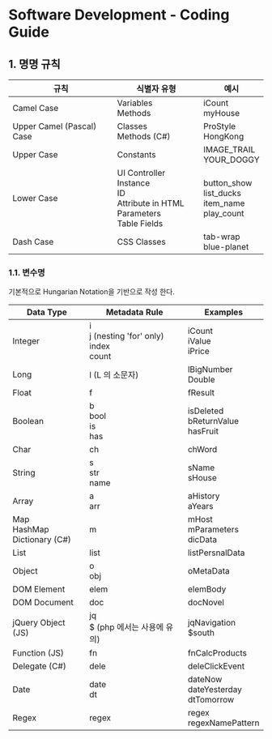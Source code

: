 # Software Development - Coding Guide

## 1. 명명 규칙
규칙 | 식별자 유형 | 예시
-----|-------------|-----
Camel Case | Variables<br/>Methods | iCount<br/>myHouse
Upper Camel (Pascal) Case | Classes<br/>Methods (C#) | ProStyle<br/>HongKong
Upper Case | Constants | IMAGE_TRAIL<br/>YOUR_DOGGY
Lower Case | UI Controller Instance<br/>ID<br/>Attribute in HTML<br/>Parameters<br/>Table Fields | button_show<br/>list_ducks<br/>item_name<br/>play_count
Dash Case | CSS Classes | tab-wrap<br/>blue-planet

### 1.1. 변수명
기본적으로 Hungarian Notation을 기반으로 작성 한다.

Data Type | Metadata Rule | Examples
----------|---------------|---------
Integer | i<br/>j (nesting 'for' only)<br/>index<br/>count | iCount<br/>iValue<br/>iPrice
Long | l (L 의 소문자) | lBigNumber<br/>Double | d<br/>dbl | dRate<br/>dHeight<br/>dWidth
Float | f | fResult
Boolean | b<br/>bool<br/>is<br/>has | isDeleted<br/>bReturnValue<br/>hasFruit
Char | ch | chWord
String | s<br/>str<br/>name | sName<br/>sHouse
Array | a<br/>arr | aHistory<br/>aYears
Map<br/>HashMap<br/>Dictionary (C#) | m | mHost<br/>mParameters<br/>dicData
List | list | listPersnalData
Object | o<br/>obj | oMetaData
DOM Element | elem | elemBody
DOM Document | doc | docNovel
jQuery Object (JS) | jq<br/>$ (php 에서는 사용에 유의) | jqNavigation<br/>$south
Function (JS) | fn | fnCalcProducts
Delegate (C#) | dele | deleClickEvent
Date | date<br/>dt | dateNow<br/>dateYesterday<br/>dtTomorrow
Regex | regex | regex<br/>regexNamePattern
